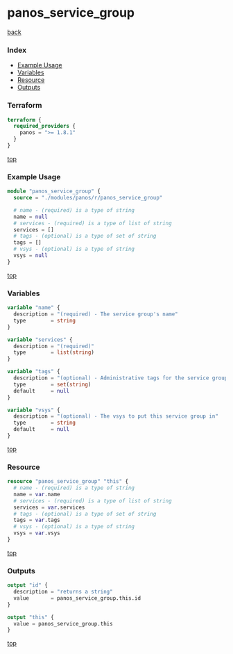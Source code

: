 # panos_service_group

[back](../panos.md)

### Index

- [Example Usage](#example-usage)
- [Variables](#variables)
- [Resource](#resource)
- [Outputs](#outputs)

### Terraform

```terraform
terraform {
  required_providers {
    panos = ">= 1.8.1"
  }
}
```

[top](#index)

### Example Usage

```terraform
module "panos_service_group" {
  source = "./modules/panos/r/panos_service_group"

  # name - (required) is a type of string
  name = null
  # services - (required) is a type of list of string
  services = []
  # tags - (optional) is a type of set of string
  tags = []
  # vsys - (optional) is a type of string
  vsys = null
}
```

[top](#index)

### Variables

```terraform
variable "name" {
  description = "(required) - The service group's name"
  type        = string
}

variable "services" {
  description = "(required)"
  type        = list(string)
}

variable "tags" {
  description = "(optional) - Administrative tags for the service group"
  type        = set(string)
  default     = null
}

variable "vsys" {
  description = "(optional) - The vsys to put this service group in"
  type        = string
  default     = null
}
```

[top](#index)

### Resource

```terraform
resource "panos_service_group" "this" {
  # name - (required) is a type of string
  name = var.name
  # services - (required) is a type of list of string
  services = var.services
  # tags - (optional) is a type of set of string
  tags = var.tags
  # vsys - (optional) is a type of string
  vsys = var.vsys
}
```

[top](#index)

### Outputs

```terraform
output "id" {
  description = "returns a string"
  value       = panos_service_group.this.id
}

output "this" {
  value = panos_service_group.this
}
```

[top](#index)